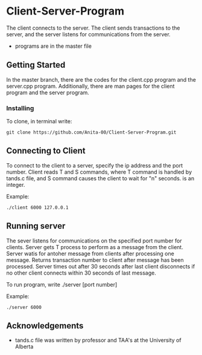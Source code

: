 # Client-Server-Program

The client connects to the server. The client sends transactions to the server, and the server listens for communications from the server.

* programs are in the master file

## Getting Started

In the master branch, there are the codes for the client.cpp program and the server.cpp program. Additionally, there are man pages for the client program 
and the server program.

### Installing

To clone, in terminal write:

```
git clone https://github.com/Anita-00/Client-Server-Program.git
```

## Connecting to Client

To connect to the client to a server, specify the ip address and the port number. Client reads T<n> and S<n> commands, where T<n> command is handled by tands.c file, and S<n> 
command causes the client to wait for "n" seconds. <n> is an integer.

Example:

```
./client 6000 127.0.0.1
```

## Running server

The sever listens for communications on the specified port number for clients. Server gets T<n> process to perform as a message from the client. Server watis for antoher message 
from clients after processing one message. Returns transaction number to client after message has been processed. Server times out after 30 seconds after last client disconnects if no other client connects within 30 seconds of last message.
  
To run program, write ./server [port number]
  
Example:
```
./server 6000
```

## Acknowledgements

* tands.c file was written by professor and TAA's at the University of Alberta
